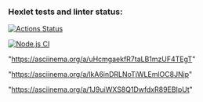 ### Hexlet tests and linter status:
[![Actions Status](https://github.com/Ivanyas/backend-project-46/actions/workflows/hexlet-check.yml/badge.svg)](https://github.com/Ivanyas/backend-project-46/actions)

[![Node.js CI](https://github.com/Ivanyas/backend-project-46/actions/workflows/nodejs.yml/badge.svg)](https://github.com/Ivanyas/backend-project-46/actions/workflows/nodejs.yml)

"https://asciinema.org/a/uHcmgaekfR7taLB1mzUF4TEgT"

"https://asciinema.org/a/lkA6inDRLNoTjWLEmlOC8JNip"

"https://asciinema.org/a/1J9uiWXS8Q1DwfdxR89EBIpUt"